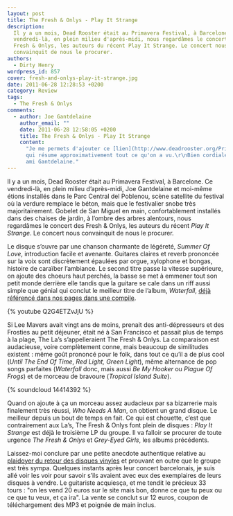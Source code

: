 ```yaml
---
layout: post
title: The Fresh & Onlys - Play It Strange
description:
  Il y a un mois, Dead Rooster était au Primavera Festival, à Barcelone. Ce
  vendredi-là, en plein milieu d'après-midi, nous regardâmes le concert des
  Fresh & Onlys, les auteurs du récent Play It Strange. Le concert nous
  convainquit de nous le procurer.
authors:
  - Dirty Henry
wordpress_id: 857
cover: fresh-and-onlys-play-it-strange.jpg
date: 2011-06-28 12:28:53 +0200
category: Review
tags:
  - The Fresh & Onlys
comments:
  - author: Joe Gantdelaine
    author_email: ""
    date: 2011-06-28 12:58:05 +0200
    title: The Fresh & Onlys - Play It Strange
    content:
      "Je me permets d'ajouter ce [lien](http://www.deadrooster.org/Primavera),
      qui résume approximativement tout ce qu'on a vu.\r\nBien cordialement, ton
      ami Gantdelaine."
---
```


Il y a un mois, Dead Rooster était au Primavera Festival, à Barcelone. Ce
vendredi-là, en plein milieu d’après-midi, Joe Gantdelaine et moi-même étions
installés dans le Parc Central del Poblenou, scène satellite du festival où la
verdure remplace le béton, mais que le festivalier snobe très majoritairement.
Gobelet de San Miguel en main, confortablement installés dans des chaises de
jardin, à l’ombre des arbres alentours, nous regardâmes le concert des Fresh &
Onlys, les auteurs du récent _Play It Strange_. Le concert nous convainquit de
nous le procurer.

Le disque s’ouvre par une chanson charmante de légéreté, _Summer Of Love_,
introduction facile et avenante. Guitares claires et reverb prononcée sur la
voix sont discrètement épaulées par orgue, xylophone et bongas, histoire de
caraïber l’ambiance. Le second titre passe la vitesse supérieure, on ajoute des
choeurs haut perchés, la basse se met à emmener tout son petit monde derrière
elle tandis que la guitare se cale dans un riff aussi simple que génial qui
conclut le meilleur titre de l’album, _Waterfall_, [déjà référencé dans nos
pages dans une compile][i706].

{% youtube Q2G4ETZvJjU %}

Si Lee Mavers avait vingt ans de moins, prenait des anti-dépresseurs et des
Frosties au petit déjeuner, était né à San Francisco et passait plus de temps à
la plage, The La’s s’appelleraient The Fresh & Onlys. La comparaison est
audacieuse, voire complètement conne, mais beaucoup de similitudes existent :
même goût prononcé pour le folk, dans tout ce qu’il a de plus cool (_Until The
End Of Time_, _Red Light, Green Light_), même alternance de pop songs parfaites
(_Waterfall_ donc, mais aussi _Be My Hooker_ ou _Plague Of Frogs_) et de morceau
de bravoure (_Tropical Island Suite_).

{% soundcloud 14414392 %}

Quand on ajoute à ça un morceau assez audacieux par sa bizarrerie mais
finalement très réussi, _Who Needs A Man_, on obtient un grand disque. Le
meilleur depuis un bout de temps en fait. Ce qui est chouette, c’est que
contrairement aux La’s, The Fresh & Onlys font plein de disques : _Play It
Strange_ est déjà le troisième LP du groupe. Il va falloir se procurer de toute
urgence _The Fresh & Onlys_ et _Grey-Eyed Girls_, les albums précédents.

Laissez-moi conclure par une petite anecdote authentique relative au [plaidoyer
du retour des disques vinyles][i849] et prouvant en outre que le groupe est très
sympa. Quelques instants après leur concert barcelonais, je suis allé voir les
voir pour savoir s’ils avaient avec eux des exemplaires de leurs disques à
vendre. Le guitariste acquiesça, et me tendit le précieux 33 tours : "on les
vend 20 euros sur le site mais bon, donne ce que tu peux ou ce que tu veux, et
ça ira". La vente se conclut sur 12 euros, coupon de téléchargement des MP3 et
poignée de main inclus.

[i706]: https://www.deadrooster.org/compile-mp3-du-net-03/
[i849]:
  https://www.deadrooster.org/plaidoyer-en-faveur-du-retour-du-disque-vinyle/
